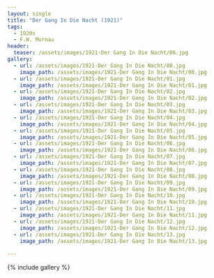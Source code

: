 ```yaml
---
layout: single
title: "Der Gang In Die Nacht (1921)"
tags:
  - 1920s 
  - F.W. Murnau
header:
  teaser: /assets/images/1921-Der Gang In Die Nacht/06.jpg
gallery:
  - url: /assets/images/1921-Der Gang In Die Nacht/00.jpg
    image_path: /assets/images/1921-Der Gang In Die Nacht/00.jpg  
  - url: /assets/images/1921-Der Gang In Die Nacht/01.jpg
    image_path: /assets/images/1921-Der Gang In Die Nacht/01.jpg
  - url: /assets/images/1921-Der Gang In Die Nacht/02.jpg
    image_path: /assets/images/1921-Der Gang In Die Nacht/02.jpg
  - url: /assets/images/1921-Der Gang In Die Nacht/03.jpg
    image_path: /assets/images/1921-Der Gang In Die Nacht/03.jpg
  - url: /assets/images/1921-Der Gang In Die Nacht/04.jpg
    image_path: /assets/images/1921-Der Gang In Die Nacht/04.jpg
  - url: /assets/images/1921-Der Gang In Die Nacht/05.jpg
    image_path: /assets/images/1921-Der Gang In Die Nacht/05.jpg
  - url: /assets/images/1921-Der Gang In Die Nacht/06.jpg
    image_path: /assets/images/1921-Der Gang In Die Nacht/06.jpg
  - url: /assets/images/1921-Der Gang In Die Nacht/07.jpg
    image_path: /assets/images/1921-Der Gang In Die Nacht/07.jpg
  - url: /assets/images/1921-Der Gang In Die Nacht/08.jpg
    image_path: /assets/images/1921-Der Gang In Die Nacht/08.jpg
  - url: /assets/images/1921-Der Gang In Die Nacht/09.jpg
    image_path: /assets/images/1921-Der Gang In Die Nacht/09.jpg
  - url: /assets/images/1921-Der Gang In Die Nacht/10.jpg
    image_path: /assets/images/1921-Der Gang In Die Nacht/10.jpg
  - url: /assets/images/1921-Der Gang In Die Nacht/11.jpg
    image_path: /assets/images/1921-Der Gang In Die Nacht/11.jpg
  - url: /assets/images/1921-Der Gang In Die Nacht/12.jpg
    image_path: /assets/images/1921-Der Gang In Die Nacht/12.jpg
  - url: /assets/images/1921-Der Gang In Die Nacht/13.jpg
    image_path: /assets/images/1921-Der Gang In Die Nacht/13.jpg
 
---
```

{% include gallery %}
